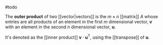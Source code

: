 #todo

The **outer product** of two [[vector|vectors]] is the $m \times n$ [[matrix]] $A$ whose entries are all products of an element in the first $m$ dimensional vector, $\mathbf{v}$ with an element in the second $n$ dimensional vector, $\mathbf{u}$.

It's denoted as the [[inner product]] $\mathbf{v}\cdot \mathbf{u}^{\mathsf{T}}$, using the [[transpose]] of $\mathbf{u}$.
